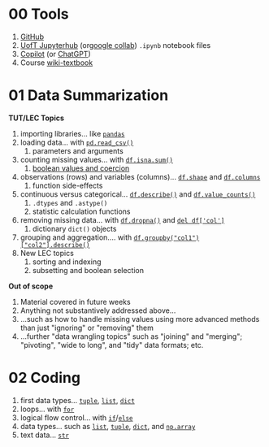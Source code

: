 # 00 Tools

1. [GitHub](https://github.com/pointOfive/STA130_ChatGPT/blob/main/README.md)
2. [UofT Jupyterhub](https://datatools.utoronto.ca) (or[google collab](https://colab.research.google.com/)) `.ipynb` notebook files
3. [Copilot](https://copilot.microsoft.com/) (or [ChatGPT](https://chat.openai.com/))
4. Course [wiki-textbook](https://github.com/pointOfive/STA130_ChatGPT/wiki/)

# 01 Data Summarization
**TUT/LEC Topics**
1. importing libraries... like [`pandas`](01.1)
2. loading data... with [`pd.read_csv()`](01.2)
    1. parameters and arguments 
3. counting missing values... with [`df.isna.sum()`](01.3)
    1. [boolean values and coercion](01.3)
4. observations (rows) and variables (columns)... [`df.shape`](01.5) and [`df.columns`](01.5)
    1. function side-effects 
5. continuous versus categorical... [`df.describe()`](01.4) and [`df.value_counts()`](01.4)
    1. `.dtypes` and `.astype()` 
    2. statistic calculation functions
6. removing missing data... with [`df.dropna()`](01.6) and [`del df['col']`](01.6)
    1. dictionary `dict()` objects
7. grouping and aggregation.... with [`df.groupby("col1")["col2"].describe()`](01.7)
8. New LEC topics
    1. sorting and indexing
    2. subsetting and boolean selection


**Out of scope**
1. Material covered in future weeks
2. Anything not substantively addressed above...
3. ...such as how to handle missing values using more advanced methods than just "ignoring" or "removing" them
4. ...further "data wrangling topics" such as "joining" and "merging"; "pivoting", "wide to long", and "tidy" data formats; etc.

# 02 Coding

1. first data types... [`tuple`](02.1), [`list`](02.1), [`dict`](02.1)
1. loops... with [`for`](02.1)
2. logical flow control... with [`if`](02.2)/[`else`](02.2)
3. data types... such as [`list`](02.3), [`tuple`](02.3), [`dict`](02.3), and [`np.array`](02.3)
4. text data... [`str`](02.4)
